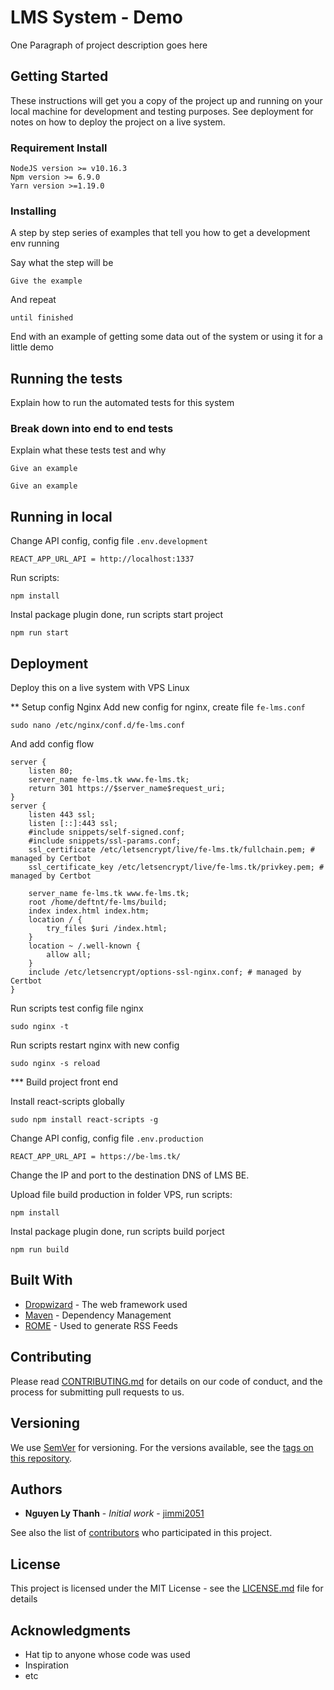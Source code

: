 # LMS System - Demo 

One Paragraph of project description goes here

## Getting Started

These instructions will get you a copy of the project up and running on your local machine for development and testing purposes. See deployment for notes on how to deploy the project on a live system.

### Requirement Install

```
NodeJS version >= v10.16.3
Npm version >= 6.9.0
Yarn version >=1.19.0
```

### Installing

A step by step series of examples that tell you how to get a development env running

Say what the step will be

```
Give the example
```

And repeat

```
until finished
```

End with an example of getting some data out of the system or using it for a little demo

## Running the tests

Explain how to run the automated tests for this system

### Break down into end to end tests

Explain what these tests test and why

```
Give an example
```

```
Give an example
```

## Running in local

Change API config, config file `.env.development` 

```
REACT_APP_URL_API = http://localhost:1337
```

Run scripts:

```
npm install
```

Instal package plugin done, run scripts start project

```
npm run start
```


## Deployment

Deploy this on a live system with VPS Linux

\*\* Setup config Nginx
Add new config for nginx, create file `fe-lms.conf`

```
sudo nano /etc/nginx/conf.d/fe-lms.conf
```

And add config flow

```
server {
    listen 80;
    server_name fe-lms.tk www.fe-lms.tk;
    return 301 https://$server_name$request_uri;
}
server {
    listen 443 ssl;
    listen [::]:443 ssl;
    #include snippets/self-signed.conf;
    #include snippets/ssl-params.conf;
    ssl_certificate /etc/letsencrypt/live/fe-lms.tk/fullchain.pem; # managed by Certbot
    ssl_certificate_key /etc/letsencrypt/live/fe-lms.tk/privkey.pem; # managed by Certbot

    server_name fe-lms.tk www.fe-lms.tk;
    root /home/deftnt/fe-lms/build;
    index index.html index.htm;
    location / {
        try_files $uri /index.html;
    }
    location ~ /.well-known {
        allow all;
    }
    include /etc/letsencrypt/options-ssl-nginx.conf; # managed by Certbot
}
```

Run scripts test config file nginx

```
sudo nginx -t
```

Run scripts restart nginx with new config

```
sudo nginx -s reload
```

\*\*\* Build project front end

Install react-scripts globally

```
sudo npm install react-scripts -g
```

Change API config, config file `.env.production` 

```
REACT_APP_URL_API = https://be-lms.tk/
```

Change the IP and port to the destination DNS of LMS BE.

Upload file build production in folder VPS, run scripts:

```
npm install
```

Instal package plugin done, run scripts build porject

```
npm run build
```

## Built With

- [Dropwizard](http://www.dropwizard.io/1.0.2/docs/) - The web framework used
- [Maven](https://maven.apache.org/) - Dependency Management
- [ROME](https://rometools.github.io/rome/) - Used to generate RSS Feeds

## Contributing

Please read [CONTRIBUTING.md](https://gist.github.com/PurpleBooth/b24679402957c63ec426) for details on our code of conduct, and the process for submitting pull requests to us.

## Versioning

We use [SemVer](http://semver.org/) for versioning. For the versions available, see the [tags on this repository](https://github.com/your/project/tags).

## Authors

- **Nguyen Ly Thanh** - _Initial work_ - [jimmi2051](https://github.com/jimmi2051)

See also the list of [contributors](https://github.com/jimmi2051/fe-lms/contributors) who participated in this project.

## License

This project is licensed under the MIT License - see the [LICENSE.md](LICENSE.md) file for details

## Acknowledgments

- Hat tip to anyone whose code was used
- Inspiration
- etc
